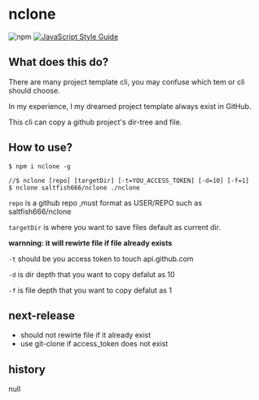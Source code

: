 # nclone
![npm](https://img.shields.io/npm/dm/nclone.svg)
[![JavaScript Style Guide](https://img.shields.io/badge/code_style-standard-brightgreen.svg)](https://standardjs.com)


## What does this do?
There are many project template cli, you may confuse which tem or cli should choose.

In my experience, I my dreamed project template always exist in GitHub.

This cli can copy a github project's dir-tree and file.  

## How to use?

```
$ npm i nclone -g

//$ nclone [repo] [targetDir] [-t=YOU_ACCESS_TOKEN] [-d=10] [-f=1]
$ nclone saltfish666/nclone ./nclone
```
`repo` is a github repo ,must format as USER/REPO such as  saltfish666/nclone

`targetDir` is where you want to save files default as current dir.

**warnning: it will rewirte file if file already exists**

`-t` should be you access token to touch api.github.com

`-d` is dir depth that you want to copy defalut as 10

`-f` is file depth that you want to copy defalut as 1 

## next-release
- should not rewirte file if it already exist
- use git-clone if access_token does not exist

## history
null
